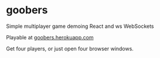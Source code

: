 # goobers
Simple multiplayer game demoing React and ws WebSockets

Playable at [goobers.herokuapp.com](http://goobers.herokuapp.com)

Get four players, or just open four browser windows.
